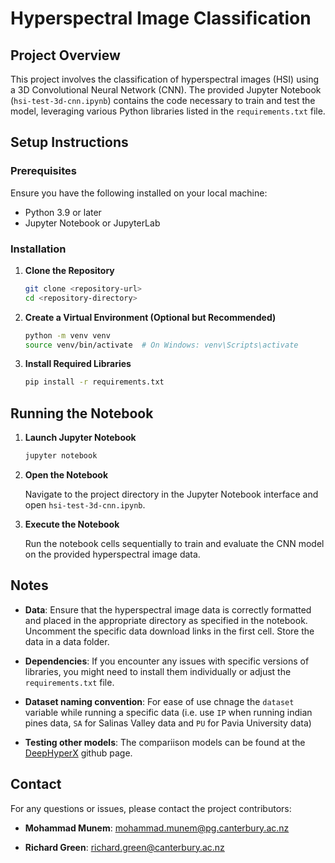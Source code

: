 # Hyperspectral Image Classification

## Project Overview

This project involves the classification of hyperspectral images (HSI) using a 3D Convolutional Neural Network (CNN). The provided Jupyter Notebook (`hsi-test-3d-cnn.ipynb`) contains the code necessary to train and test the model, leveraging various Python libraries listed in the `requirements.txt` file.

## Setup Instructions

### Prerequisites

Ensure you have the following installed on your local machine:

- Python 3.9 or later
- Jupyter Notebook or JupyterLab

### Installation

1. **Clone the Repository**

   ```bash
   git clone <repository-url>
   cd <repository-directory> 
   ```

2. **Create a Virtual Environment (Optional but Recommended)**

    ```bash
    python -m venv venv
    source venv/bin/activate  # On Windows: venv\Scripts\activate
    ```
   
3. **Install Required Libraries**

    ```bash
    pip install -r requirements.txt
    ```
   
## Running the Notebook

1. **Launch Jupyter Notebook**

    ```bash
    jupyter notebook
    ```

2. **Open the Notebook**

    Navigate to the project directory in the Jupyter Notebook interface and open `hsi-test-3d-cnn.ipynb`.

3. **Execute the Notebook**

    Run the notebook cells sequentially to train and evaluate the CNN model on the provided hyperspectral image data.

## Notes

- **Data**: Ensure that the hyperspectral image data is correctly formatted and placed in the appropriate directory as specified in the notebook. Uncomment the specific data download links in the first cell. Store the data in a data folder.

- **Dependencies**: If you encounter any issues with specific versions of libraries, you might need to install them individually or adjust the `requirements.txt` file.

- **Dataset naming convention**: For ease of use chnage the `dataset` variable while running a specific data (i.e. use `IP` when running indian pines data, `SA` for Salinas Valley data and `PU` for Pavia University data)

- **Testing other models**: The compariison models can be found at the [DeepHyperX](https://github.com/nshaud/DeepHyperX) github page.


## Contact

For any questions or issues, please contact the project contributors:

- **Mohammad Munem**: [mohammad.munem@pg.canterbury.ac.nz](mailto:mohammad.munem@pg.canterbury.ac.nz)

- **Richard Green**:  [richard.green@canterbury.ac.nz](mailto:richard.green@canterbury.ac.nz)
